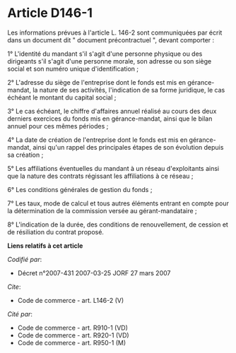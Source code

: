 # Article D146-1

Les informations prévues à l'article L. 146-2 sont communiquées par écrit dans un document dit " document précontractuel ",
devant comporter : 

1° L'identité du mandant s'il s'agit d'une personne physique ou des dirigeants s'il s'agit d'une personne morale, son adresse
ou son siège social et son numéro unique d'identification ; 

2° L'adresse du siège de l'entreprise dont le fonds est mis en gérance-mandat, la nature de ses activités, l'indication de sa
forme juridique, le cas échéant le montant du capital social ; 

3° Le cas échéant, le chiffre d'affaires annuel réalisé au cours des deux derniers exercices du fonds mis en gérance-mandat,
ainsi que le bilan annuel pour ces mêmes périodes ; 

4° La date de création de l'entreprise dont le fonds est mis en gérance-mandat, ainsi qu'un rappel des principales étapes de
son évolution depuis sa création ; 

5° Les affiliations éventuelles du mandant à un réseau d'exploitants ainsi que la nature des contrats régissant les
affiliations à ce réseau ; 

6° Les conditions générales de gestion du fonds ; 

7° Les taux, mode de calcul et tous autres éléments entrant en compte pour la détermination de la commission versée au
gérant-mandataire ; 

8° L'indication de la durée, des conditions de renouvellement, de cession et de résiliation du contrat proposé.

**Liens relatifs à cet article**

_Codifié par_:

  - Décret n°2007-431 2007-03-25 JORF 27 mars 2007

_Cite_:

  - Code de commerce - art. L146-2 (V)

_Cité par_:

  - Code de commerce - art. R910-1 (VD)
  - Code de commerce - art. R920-1 (VD)
  - Code de commerce - art. R950-1 (M)
